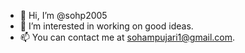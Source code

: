- 👋 Hi, I’m @sohp2005
- 👀 I’m interested in working on good ideas.
- 📫 You can contact me at sohampujari1@gmail.com.

<!---
sohp2005/sohp2005 is a ✨ special ✨ repository because its `README.md` (this file) appears on your GitHub profile.
You can click the Preview link to take a look at your changes.
--->

